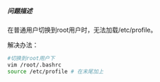 ##### 问题描述
在普通用户切换到root用户时，无法加载/etc/profile。

解决办法：
```sh
#切换到root用户下
vim /root/.bashrc
source /etc/profile # 在末尾加上
```
